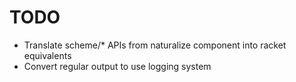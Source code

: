 TODO
====

* Translate scheme/* APIs from naturalize component into racket equivalents
* Convert regular output to use logging system
